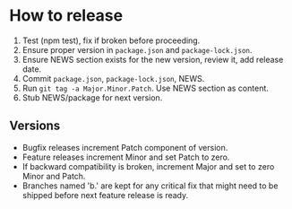 # How to release

1. Test (npm test), fix if broken before proceeding.
2. Ensure proper version in `package.json` and `package-lock.json`.
3. Ensure NEWS section exists for the new version, review it, add release date.
4. Commit `package.json`, `package-lock.json`, NEWS.
5. Run `git tag -a Major.Minor.Patch`. Use NEWS section as content.
6. Stub NEWS/package for next version.

## Versions

* Bugfix releases increment Patch component of version.
* Feature releases increment Minor and set Patch to zero.
* If backward compatibility is broken, increment Major and set to zero Minor and Patch.
* Branches named 'b<Major>.<Minor>' are kept for any critical fix that might need to be shipped before next feature release is ready.
